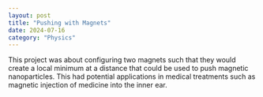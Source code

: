 ```yaml
---
layout: post
title: "Pushing with Magnets"
date: 2024-07-16
category: "Physics"
---
```


This project was about configuring two magnets such that they would create a local minimum at a distance that could be used to push magnetic nanoparticles. This had potential applications in medical treatments such as magnetic injection of medicine into the inner ear.

